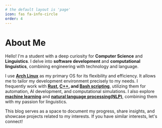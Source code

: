 ```yaml
---
# the default layout is 'page'
icon: fas fa-info-circle
order: 4
---
```


# About Me

Hello! I'm a student with a deep curiosity for **Computer Science** and **Linguistics**. I delve into **software development** and **computational linguistics**, combining engineering with technology and language.



I use **[Arch Linux](https://archlinux.org/)** as my primary OS for its flexibility and efficiency. It allows me to tailor my development environment precisely to my needs. I frequently work with **[Rust](https://www.rust-lang.org/), [C++](https://cplusplus.com/), and [Bash scripting](https://en.wikipedia.org/wiki/Bash_(Unix_shell))**, utilizing them for automation, AI development, and computational simulations. I also explore **[machine learning](https://en.wikipedia.org/wiki/Machine_learning)** and **[natural language processing(NLP)](https://en.wikipedia.org/wiki/Natural_language_processing)**, combining them with my passion for linguistics.

This blog serves as a space to document my progress, share insights, and showcase projects related to my interests. If you have similar interests, let's connect!
